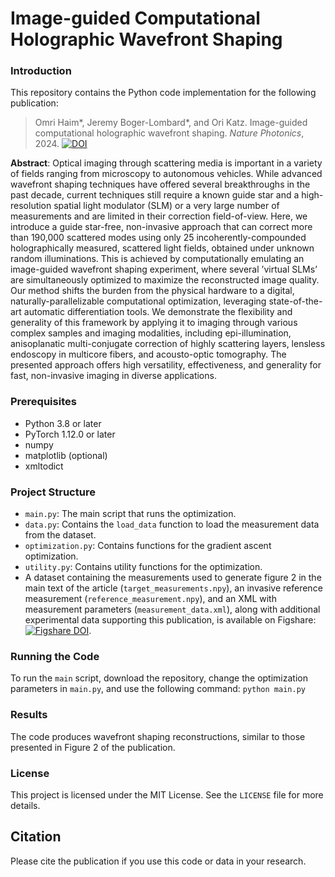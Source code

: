 # Image-guided Computational Holographic Wavefront Shaping

### Introduction

This repository contains the Python code implementation for the following publication:

> Omri Haim*, Jeremy Boger-Lombard*, and Ori Katz. Image-guided computational holographic wavefront shaping. _Nature Photonics_, 2024. [![DOI](https://img.shields.io/badge/DOI-10.1038/s41566--024--01544--6-blue)](https://doi.org/10.1038/s41566-024-01544-6)

**Abstract**: Optical imaging through scattering media is important in a variety of fields ranging from microscopy to autonomous vehicles. While advanced wavefront shaping techniques have offered several breakthroughs in the past decade, current techniques still require a known guide star and a high-resolution spatial light modulator (SLM) or a very large number of measurements and are limited in their correction field-of-view. Here, we introduce a guide star-free, non-invasive approach that can correct more than 190,000 scattered modes using only 25 incoherently-compounded holographically measured, scattered light fields, obtained under unknown random illuminations. This is achieved by computationally emulating an image-guided wavefront shaping experiment, where several ’virtual SLMs’ are simultaneously optimized to maximize the reconstructed image quality. Our method shifts the burden from the physical hardware to a digital, naturally-parallelizable computational optimization, leveraging state-of-the-art automatic differentiation tools. We demonstrate the flexibility and generality of this framework by applying it to imaging through various complex samples and imaging modalities, including epi-illumination, anisoplanatic multi-conjugate correction of highly scattering layers, lensless endoscopy in multicore fibers, and acousto-optic tomography. The presented approach offers high versatility, effectiveness, and generality for fast, non-invasive imaging in diverse applications.

### Prerequisites
- Python 3.8 or later
- PyTorch 1.12.0 or later
- numpy
- matplotlib (optional)
- xmltodict

### Project Structure
- `main.py`: The main script that runs the optimization.
- `data.py`: Contains the `load_data` function to load the measurement data from the dataset.
- `optimization.py`: Contains functions for the gradient ascent optimization.
- `utility.py`: Contains utility functions for the optimization.
- A dataset containing the measurements used to generate figure 2 in the main text of the article (`target_measurements.npy`), an invasive reference measurement (`reference_measurement.npy`), and an XML with measurement parameters (`measurement_data.xml`), along with additional experimental data supporting this publication, is available on Figshare: [![Figshare DOI](https://img.shields.io/badge/Figshare-10.6084/m9.figshare.23790264-blue)](https://doi.org/10.6084/m9.figshare.23790264).


### Running the Code
To run the `main` script, download the repository, change the optimization parameters in `main.py`, and use the following command: `python main.py`

### Results
The code produces wavefront shaping reconstructions, similar to those presented in Figure 2 of the publication.

### License
This project is licensed under the MIT License. See the `LICENSE` file for more details.

## Citation
Please cite the publication if you use this code or data in your research.
